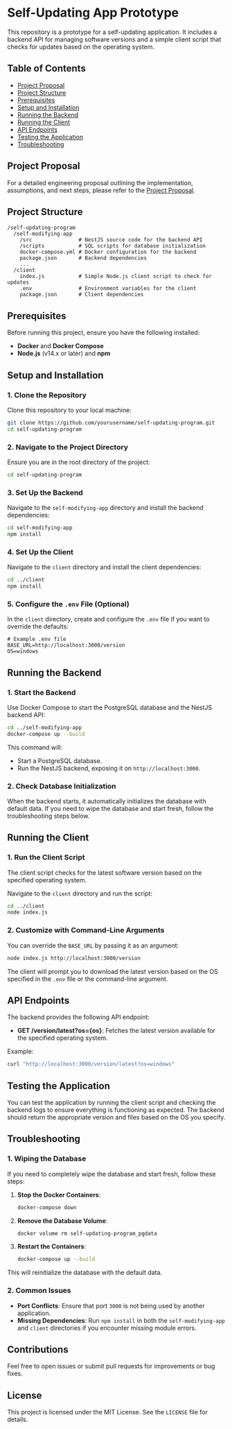 # Self-Updating App Prototype

This repository is a prototype for a self-updating application. It includes a backend API for managing software versions and a simple client script that checks for updates based on the operating system.

## Table of Contents
- [Project Proposal](#project-proposal)
- [Project Structure](#project-structure)
- [Prerequisites](#prerequisites)
- [Setup and Installation](#setup-and-installation)
- [Running the Backend](#running-the-backend)
- [Running the Client](#running-the-client)
- [API Endpoints](#api-endpoints)
- [Testing the Application](#testing-the-application)
- [Troubleshooting](#troubleshooting)

## Project Proposal

For a detailed engineering proposal outlining the implementation, assumptions, and next steps, please refer to the [Project Proposal](./proposal.md).


## Project Structure

```
/self-updating-program
  /self-modifying-app
    /src               # NestJS source code for the backend API
    /scripts           # SQL scripts for database initialization
    docker-compose.yml # Docker configuration for the backend
    package.json       # Backend dependencies
    ...
  /client
    index.js           # Simple Node.js client script to check for updates
    .env               # Environment variables for the client
    package.json       # Client dependencies

```


## Prerequisites

Before running this project, ensure you have the following installed:

- **Docker** and **Docker Compose**
- **Node.js** (v14.x or later) and **npm**

## Setup and Installation

### 1. Clone the Repository

Clone this repository to your local machine:

```bash
git clone https://github.com/yourusername/self-updating-program.git
cd self-updating-program
```

### 2. Navigate to the Project Directory

Ensure you are in the root directory of the project:

```bash
cd self-updating-program
```

### 3. Set Up the Backend

Navigate to the `self-modifying-app` directory and install the backend dependencies:

```bash
cd self-modifying-app
npm install
```

### 4. Set Up the Client

Navigate to the `client` directory and install the client dependencies:

```bash
cd ../client
npm install
```

### 5. Configure the `.env` File (Optional)

In the `client` directory, create and configure the `.env` file if you want to override the defaults:

```
# Example .env file
BASE_URL=http://localhost:3000/version
OS=windows
```

## Running the Backend

### 1. Start the Backend

Use Docker Compose to start the PostgreSQL database and the NestJS backend API:

```bash
cd ../self-modifying-app
docker-compose up --build
```

This command will:
- Start a PostgreSQL database.
- Run the NestJS backend, exposing it on `http://localhost:3000`.

### 2. Check Database Initialization

When the backend starts, it automatically initializes the database with default data. If you need to wipe the database and start fresh, follow the troubleshooting steps below.

## Running the Client

### 1. Run the Client Script

The client script checks for the latest software version based on the specified operating system.

Navigate to the `client` directory and run the script:

```bash
cd ../client
node index.js
```

### 2. Customize with Command-Line Arguments

You can override the `BASE_URL` by passing it as an argument:

```bash
node index.js http://localhost:3000/version
```

The client will prompt you to download the latest version based on the OS specified in the `.env` file or the command-line argument.

## API Endpoints

The backend provides the following API endpoint:

- **GET /version/latest?os={os}**: Fetches the latest version available for the specified operating system.

Example:

```bash
curl "http://localhost:3000/version/latest?os=windows"
```

## Testing the Application

You can test the application by running the client script and checking the backend logs to ensure everything is functioning as expected. The backend should return the appropriate version and files based on the OS you specify.

## Troubleshooting

### 1. Wiping the Database

If you need to completely wipe the database and start fresh, follow these steps:

1. **Stop the Docker Containers**:

   ```bash
   docker-compose down
   ```

2. **Remove the Database Volume**:

   ```bash
   docker volume rm self-updating-program_pgdata
   ```

3. **Restart the Containers**:

   ```bash
   docker-compose up --build
   ```

This will reinitialize the database with the default data.

### 2. Common Issues

- **Port Conflicts**: Ensure that port `3000` is not being used by another application.
- **Missing Dependencies**: Run `npm install` in both the `self-modifying-app` and `client` directories if you encounter missing module errors.

## Contributions

Feel free to open issues or submit pull requests for improvements or bug fixes.

## License

This project is licensed under the MIT License. See the `LICENSE` file for details.

